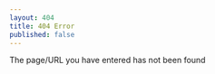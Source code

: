 ```yaml
---
layout: 404
title: 404 Error
published: false
---
```

The page/URL you have entered has not been found